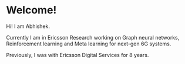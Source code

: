 

# Welcome! 

Hi! I am Abhishek. 

Currently I am in Ericsson Research working on Graph neural networks, Reinforcement learning and Meta learning for next-gen 6G systems. 

Previously, I was with Ericsson Digital Services for 8 years. 






